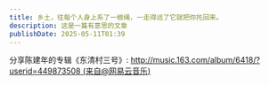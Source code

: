 ```yaml
---
title: 乡土，往每个人身上系了一根绳，一走得远了它就把你扥回来。
description: 这是一篇有意思的文章
publishDate: 2025-05-11T01:39
---
```

分享陈建年的专辑《东清村三号》: http://music.163.com/album/6418/?userid=449873508 (来自@网易云音乐)
